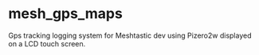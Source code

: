 # mesh_gps_maps
Gps tracking logging system for Meshtastic dev using Pizero2w displayed on a LCD touch screen.
